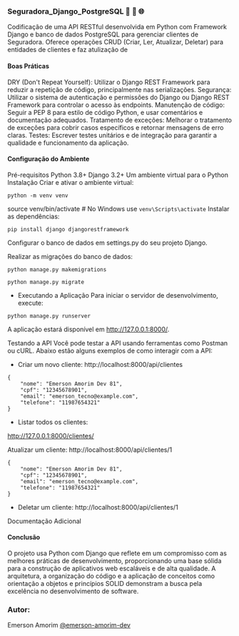 ### Seguradora_Django_PostgreSQL 🚀 🔄 🌐
Codificação de uma API RESTful desenvolvida em Python com Framework Django e banco de dados PostgreSQL para gerenciar clientes de Seguradora. Oferece operações CRUD (Criar, Ler, Atualizar, Deletar) para entidades de clientes e faz atulização de

#### Boas Práticas
DRY (Don't Repeat Yourself): Utilizar o Django REST Framework para reduzir a repetição de código, principalmente nas serializações.
Segurança: Utilizar o sistema de autenticação e permissões do Django ou Django REST Framework para controlar o acesso às endpoints.
Manutenção de código: Seguir a PEP 8 para estilo de código Python, e usar comentários e documentação adequados.
Tratamento de exceções: Melhorar o tratamento de exceções para cobrir casos específicos e retornar mensagens de erro claras.
Testes: Escrever testes unitários e de integração para garantir a qualidade e funcionamento da aplicação.

#### Configuração do Ambiente

Pré-requisitos
Python 3.8+
Django 3.2+
Um ambiente virtual para o Python
Instalação
Criar e ativar o ambiente virtual:

````
python -m venv venv
````
source venv/bin/activate  # No Windows use `venv\Scripts\activate`
Instalar as dependências:

````
pip install django djangorestframework
````

Configurar o banco de dados em settings.py do seu projeto Django.

Realizar as migrações do banco de dados:
````
python manage.py makemigrations
````
````
python manage.py migrate
````

- Executando a Aplicação
Para iniciar o servidor de desenvolvimento, execute:

````
python manage.py runserver
````
A aplicação estará disponível em http://127.0.0.1:8000/.

Testando a API
Você pode testar a API usando ferramentas como Postman ou cURL. Abaixo estão alguns exemplos de como interagir com a API:

- Criar um novo cliente:
http://localhost:8000/api/clientes
````
{
    "nome": "Emerson Amorim Dev 81",
    "cpf": "12345678901",
    "email": "emerson_tecno@example.com",
    "telefone": "11987654321"
}
````

- Listar todos os clientes:

http://127.0.0.1:8000/clientes/

Atualizar um cliente:
http://localhost:8000/api/clientes/1
````
{
    "nome": "Emerson Amorim Dev 81",
    "cpf": "12345678901",
    "email": "emerson_tecno@example.com",
    "telefone": "11987654321"
}
````

- Deletar um cliente:
http://localhost:8000/api/clientes/1

Documentação Adicional

#### Conclusão
O projeto usa Python com Django  que reflete em um compromisso com as melhores práticas de desenvolvimento, proporcionando uma base sólida para a construção de aplicativos web escaláveis e de alta qualidade. A arquitetura, a organização do código e a aplicação de conceitos como orientação a objetos e princípios SOLID demonstram a busca pela excelência no desenvolvimento de software.


### Autor:

Emerson Amorim [@emerson-amorim-dev](https://www.linkedin.com/in/emerson-amorim-dev/)
